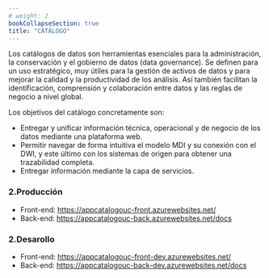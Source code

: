 ```yaml
---
# weight: 2
bookCollapseSection: true
title: "CATÁLOGO"
---
```


<!-- {{<section>}} -->

Los catálogos de datos son herramientas esenciales para la administración, la conservación y el gobierno de datos (data governance). Se definen para un uso estratégico, muy útiles para la gestión de activos de datos y para mejorar la calidad y la productividad de los análisis. Así también facilitan la identificación, comprensión y colaboración entre datos y las reglas de negocio a nivel global.


Los objetivos del catálogo concretamente son:

 * Entregar y unificar información técnica, operacional y de negocio de los datos mediante una plataforma web.
 * Permitir navegar de forma intuitiva el modelo MDI y su conexión con el DWI, y este último con los sistemas de origen para obtener una trazabilidad completa.
 * Entregar información mediante la capa de servicios.



### 2.Producción

* Front-end:
    https://appcatalogouc-front.azurewebsites.net/
* Back-end:
    https://appcatalogouc-back.azurewebsites.net/docs





### 2.Desarollo

* Front-end:
    https://appcatalogouc-front-dev.azurewebsites.net/
* Back-end:
    https://appcatalogouc-back-dev.azurewebsites.net/docs